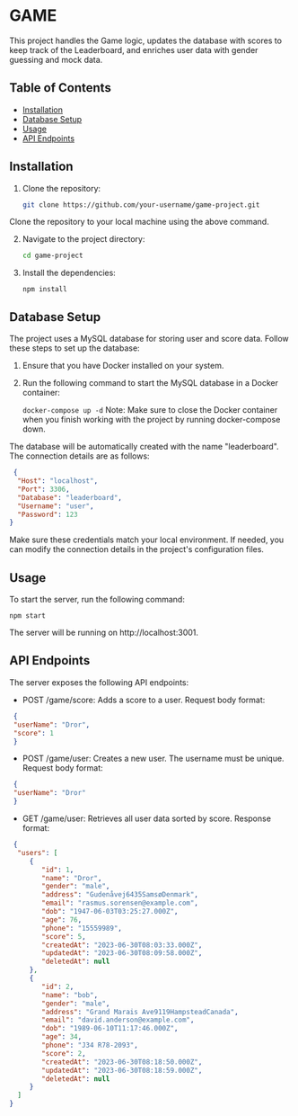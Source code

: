 # GAME

This project handles the Game logic, updates the database with scores to keep track of the Leaderboard, and enriches user data with gender guessing and mock data.

## Table of Contents

- [Installation](#installation)
- [Database Setup](#database-setup)
- [Usage](#usage)
- [API Endpoints](#api-endpoints)

## Installation

1. Clone the repository:

   ```bash
   git clone https://github.com/your-username/game-project.git
Clone the repository to your local machine using the above command.

2. Navigate to the project directory:

   ```bash
   cd game-project
3. Install the dependencies:

   `` npm install ``

## Database Setup

The project uses a MySQL database for storing user and score data. Follow these steps to set up the database:

1. Ensure that you have Docker installed on your system.

2. Run the following command to start the MySQL database in a Docker container:

   ``docker-compose up -d``
   Note: Make sure to close the Docker container when you finish working with the project by running docker-compose down.

The database will be automatically created with the name "leaderboard". The connection details are as follows:

 ```json
  {
   "Host": "localhost",
   "Port": 3306,
   "Database": "leaderboard",
   "Username": "user",
   "Password": 123
}
  ```

Make sure these credentials match your local environment. If needed, you can modify the connection details in the project's configuration files.

## Usage

To start the server, run the following command:

``npm start``

The server will be running on http://localhost:3001.


## API Endpoints

The server exposes the following API endpoints:

- POST /game/score: Adds a score to a user.
  Request body format:
 ```json
  {
  "userName": "Dror",
  "score": 1
  }
  ```
- POST /game/user: Creates a new user. The username must be unique.
  Request body format:
 ```json
  {
  "userName": "Dror"
  }
  ```

- GET /game/user: Retrieves all user data sorted by score.
  Response format:
 ```json
  {
   "users": [
      {
         "id": 1,
         "name": "Dror",
         "gender": "male",
         "address": "Gudenåvej6435SamsøDenmark",
         "email": "rasmus.sorensen@example.com",
         "dob": "1947-06-03T03:25:27.000Z",
         "age": 76,
         "phone": "15559989",
         "score": 5,
         "createdAt": "2023-06-30T08:03:33.000Z",
         "updatedAt": "2023-06-30T08:09:58.000Z",
         "deletedAt": null
      },
      {
         "id": 2,
         "name": "bob",
         "gender": "male",
         "address": "Grand Marais Ave9119HampsteadCanada",
         "email": "david.anderson@example.com",
         "dob": "1989-06-10T11:17:46.000Z",
         "age": 34,
         "phone": "J34 R78-2093",
         "score": 2,
         "createdAt": "2023-06-30T08:18:50.000Z",
         "updatedAt": "2023-06-30T08:18:59.000Z",
         "deletedAt": null
      }
   ]
}
  ```
